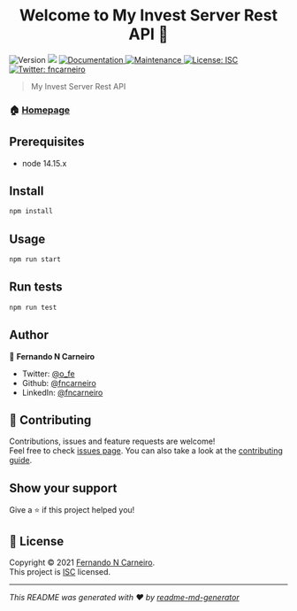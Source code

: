 <h1 align="center">Welcome to My Invest Server Rest API 👋</h1>
<p>
  <img alt="Version" src="https://img.shields.io/badge/version-1.0.0-blue.svg?cacheSeconds=2592000" />
  <img src="https://img.shields.io/badge/node-14.15.x-blue.svg" />
  <a href="https://github.com/fncarneiro/my-invest-server#readme" target="_blank">
    <img alt="Documentation" src="https://img.shields.io/badge/documentation-yes-brightgreen.svg" />
  </a>
  <a href="https://github.com/fncarneiro/my-invest-server/graphs/commit-activity" target="_blank">
    <img alt="Maintenance" src="https://img.shields.io/badge/Maintained%3F-yes-green.svg" />
  </a>
  <a href="https://github.com/fncarneiro/my-invest-server/blob/master/LICENSE" target="_blank">
    <img alt="License: ISC" src="https://img.shields.io/github/license/fncarneiro/my-invest-server" />
  </a>
  <a href="https://twitter.com/o\_fe" target="_blank">
    <img alt="Twitter: fncarneiro" src="https://img.shields.io/twitter/follow/fncarneiro.svg?style=social" />
  </a>
</p>

> My Invest Server Rest API

### 🏠 [Homepage](https://github.com/fncarneiro/my-invest-server#readme)

## Prerequisites

- node 14.15.x

## Install

```sh
npm install
```

## Usage

```sh
npm run start
```

## Run tests

```sh
npm run test
```

## Author

👤 **Fernando N Carneiro**

* Twitter: [@o\_fe](https://twitter.com/o\_fe)
* Github: [@fncarneiro](https://github.com/fncarneiro)
* LinkedIn: [@fncarneiro](https://linkedin.com/in/fncarneiro)

## 🤝 Contributing

Contributions, issues and feature requests are welcome!<br />Feel free to check [issues page](https://github.com/fncarneiro/my-invest-server/issues). You can also take a look at the [contributing guide](https://github.com/fncarneiro/my-invest-server/blob/master/CONTRIBUTING.md).

## Show your support

Give a ⭐️ if this project helped you!

## 📝 License

Copyright © 2021 [Fernando N Carneiro](https://github.com/fncarneiro).<br />
This project is [ISC](https://github.com/fncarneiro/my-invest-server/blob/master/LICENSE) licensed.

***
_This README was generated with ❤️ by [readme-md-generator](https://github.com/kefranabg/readme-md-generator)_
